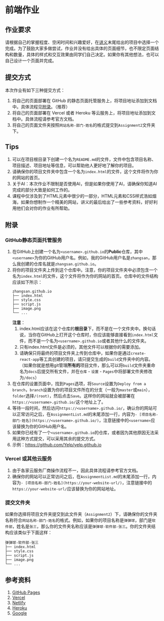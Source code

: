 # 前端作业

## 作业要求

请根据自己的掌握程度、空闲时间和兴趣爱好，在[讲义](https://cloud.tsinghua.edu.cn/d/79c394f05d4b425bb34c/files/?p=%2F%E5%89%8D%E7%AB%AF%2F%E6%9A%91%E5%9F%B9%E8%AE%B2%E4%B9%89-%E5%89%8D%E7%AB%AF.pdf)末尾给出的项目中选择一个完成。为了鼓励大家多做尝试，作业并没有给出具体的页面细节，也不限定页面结构和数量，具体的样式和交互效果由同学们自己决定。如果你有其他想法，也可以自己设计一个页面并完成。

## 提交方式

本次作业有如下三种提交方式：

1. 将自己的页面部署在 GitHub 的静态页面托管服务上，将项目地址添加到文档中。具体流程见[附录](#GitHub静态页面托管服务)。（推荐）
2. 将自己的页面部署在 Vercel 或者 Heroku 等云服务上，将项目地址添加到文档中。具体流程请参考官方文档。
3. 将自己的页面文件夹按照`网站名称-部门-姓名`的格式提交到`Assignment2`文件夹下。

## Tips

1. 可以在项目根目录下创建一个名为`README.md`的文件，文件中包含项目名称、项目描述、项目地址等信息，可以帮助他人更好地了解你的项目。
2. 请确保你的项目文件夹中包含一个名为`index.html`的文件，这个文件将作为你的网站的首页。
3. 关于AI：本次作业不限制是否使用AI，但是如果你使用了AI，请确保你知道AI完成的部分大致是如何工作的。
4. 课程中仅涉及到了HTML元素中很少的一部分，HTML元素和CSS样式浩如烟海，如果你想制作一个精美的网站，讲义的最后给出了一些参考资料，好好利用他们会对你的作业有所帮助。

## 附录

### GitHub静态页面托管服务

1. 在GitHub上创建一个名为`<username>.github.io`的**Public**仓库，其中`<username>`为你的GitHub用户名。例如，我的GitHub用户名是`zhangsan`，那么我创建的仓库名就是`zhangsan.github.io`。
2. 将你的项目文件夹上传到这个仓库中。注意，你的项目文件夹中必须包含一个名为`index.html`的文件，这个文件将作为你的网站的首页。仓库中的文件结构应该如下所示：
   ```
   zhangsan.github.io
   ├── index.html
   ├── style.css
   ├── script.js
   ├── image.png
   └── ...
   ```
   **注意**：
   1. index.html应该在这个仓库的**根目录**下，而不是在一个文件夹中。换句话说，当你在GitHub上打开这个仓库时，你应该能够直接看到`index.html`文件，而不是一个名为`<username>.github.io`或者其他什么的文件夹。
   2. 只有index.html文件是必须的，其他文件可以根据你的需要添加。
   3. 请确保只将最终的项目文件夹上传到仓库中，如果你是通过`create-react-app`等工具创建的项目，请只提交生成的`build`文件夹中的内容。（如果你就是想用git管理**所有的**项目文件，那么可以将`build`文件夹重命名为`docs`后提交所有文件，并在`仓库` - `设置` - `Pages`中将部署文件夹修改为`/docs`）
3. 在仓库的设置页面中，找到`Pages`选项，将`Source`设置为`Deploy from a  branch`，`branch`设置为你的项目文件所在的分支（一般为`master`或`main`），`folder`选择`/(root)`，然后点击`Save`。这样你的网站就会被部署在`https://<username>.github.io/`这个地址上了。
4. 等待一段时间，然后访问`https://<username>.github.io/`，确认你的网站可以正常访问之后，在`AssignmentList.md`的末尾添加一行，内容为`- [项目名称-部门-姓名](https://<username>.github.io/)`，注意链接中的`<username>`应该替换为你的GitHub用户名。
5. 如果你已经有了一个`<username>.github.io`的仓库，或者因为其他原因无法采用这种方式提交，可以采用其余的提交方式。
6. 示例：<https://github.com/Yelp/yelp.github.io>

### Vercel 或其他云服务

1. 由于各家云服务厂商操作流程不一，因此具体流程请参考官方文档。
2. 确保你的网站可以正常访问之后，在`AssignmentList.md`的末尾添加一行，内容为`- [项目名称-部门-姓名](https://your-website-url/)`，注意链接中的`https://your-website-url/`应该替换为你的网站地址。

### 提交文件夹

如果你选择将项目文件夹提交到此文件夹（`Assignment2`）下，请确保你的文件夹名称符合`网站名称-部门-姓名`的格式。例如，如果你的项目名称是`弹弹球`，部门是`软件部`，姓名是`张三`，那么你的文件夹名称应该是`弹弹球-软件部-张三`。你的文件夹结构应该类似于下面这样：
```
弹弹球-软件部-张三
├── index.html
├── style.css
├── script.js
├── image.png
└── ...
```

## 参考资料

1. [GitHub Pages](https://pages.github.com/)
2. [Vercel](https://vercel.com/)
3. [Netlify](https://www.netlify.com/)
4. [Heroku](https://www.heroku.com/)
5. [Google](https://www.google.com/)

